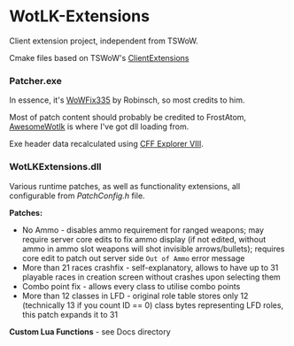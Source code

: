 # WotLK-Extensions
Client extension project, independent from TSWoW.  
  
Cmake files based on TSWoW's [ClientExtensions](https://github.com/tswow/tswow/tree/master/misc/client-extensions)  
  
### Patcher.exe
In essence, it's [WoWFix335](https://github.com/robinsch/WoWFix335) by Robinsch, so most credits to him.  
  
Most of patch content should probably be credited to FrostAtom, [AwesomeWotlk](https://github.com/FrostAtom/awesome_wotlk/blob/main/src/AwesomeWotlkPatch/Patch.h) is where I've got dll loading from.  
  
Exe header data recalculated using [CFF Explorer VIII](https://ntcore.com/explorer-suite/).  
  
### WotLKExtensions.dll
Various runtime patches, as well as functionality extensions, all configurable from *PatchConfig.h* file.  
  
**Patches:**  
+ No Ammo - disables ammo requirement for ranged weapons; may require server core edits to fix ammo display (if not edited, without ammo in ammo slot weapons will shot invisible arrows/bullets); requires core edit to patch out server side `Out of Ammo` error message  
+ More than 21 races crashfix - self-explanatory, allows to have up to 31 playable races in creation screen without crashes upon selecting them  
+ Combo point fix - allows every class to utilise combo points  
+ More than 12 classes in LFD - original role table stores only 12 (technically 13 if you count ID == 0) class bytes representing LFD roles, this patch expands it to 31  

**Custom Lua Functions** - see Docs directory  
